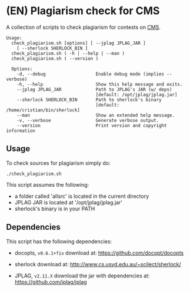 # (EN) Plagiarism check for CMS

A collection of scripts to check plagiarism for contests on [CMS](https://github.com/cms-dev/cms).

```
Usage:
  check_plagiarism.sh [options] [ --jplag JPLAG_JAR ]
    [ --sherlock SHERLOCK_BIN ]
  check_plagiarism.sh ( -h | --help | --man )
  check_plagiarism.sh ( --version )

  Options:
    -d, --debug                   Enable debug mode (implies --verbose)
    -h, --help                    Show this help message and exits.
    --jplag JPLAG_JAR             Path to JPLAG's JAR (w/ deps)
                                  [default: /opt/jplag/jplag.jar]
    --sherlock SHERLOCK_BIN       Path to sherlock's binary
                                  [default: /home/cristian/bin/sherlock]
    --man                         Show an extended help message.
    -v, --verbose                 Generate verbose output.
    --version                     Print version and copyright information
```

## Usage

To check sources for plagiarism simply do:
```
./check_plagiarism.sh
```

This script assumes the following:
  * a folder called 'allsrc' is located in the current directory
  * JPLAG JAR is located at '/opt/jplag/jplag.jar'
  * sherlock's binary is in your PATH

## Dependencies

This script has the following dependencies:

  * docopts, `v0.6.1+fix`
    download at: https://github.com/docopt/docopts

  * sherlock
    download at: http://www.cs.usyd.edu.au/~scilect/sherlock/

  * JPLAG, `v2.11.X`
    download the jar with dependencies at: https://github.com/jplag/jplag
